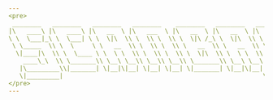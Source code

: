 ```yaml
---
<pre>
 ________   ________   ________   ________    ________   ________   ________   ___  ___     
|\   ____\ |\   ____\ |\   __  \ |\   ___  \ |\   __  \ |\   __  \ |\   ____\ |\  \|\  \    
\ \  \___|_\ \  \___| \ \  \|\  \\ \  \\ \  \\ \  \|\ /_\ \  \|\  \\ \  \___|_\ \  \\\  \   
 \ \_____  \\ \  \     \ \   __  \\ \  \\ \  \\ \   __  \\ \   __  \\ \_____  \\ \   __  \  
  \|____|\  \\ \  \____ \ \  \ \  \\ \  \\ \  \\ \  \|\  \\ \  \ \  \\|____|\  \\ \  \ \  \ 
    ____\_\  \\ \_______\\ \__\ \__\\ \__\\ \__\\ \_______\\ \__\ \__\ ____\_\  \\ \__\ \__\
   |\_________\\|_______| \|__|\|__| \|__| \|__| \|_______| \|__|\|__||\_________\\|__|\|__|
   \|_________|                                                       \|_________|          
</pre>
---
```

